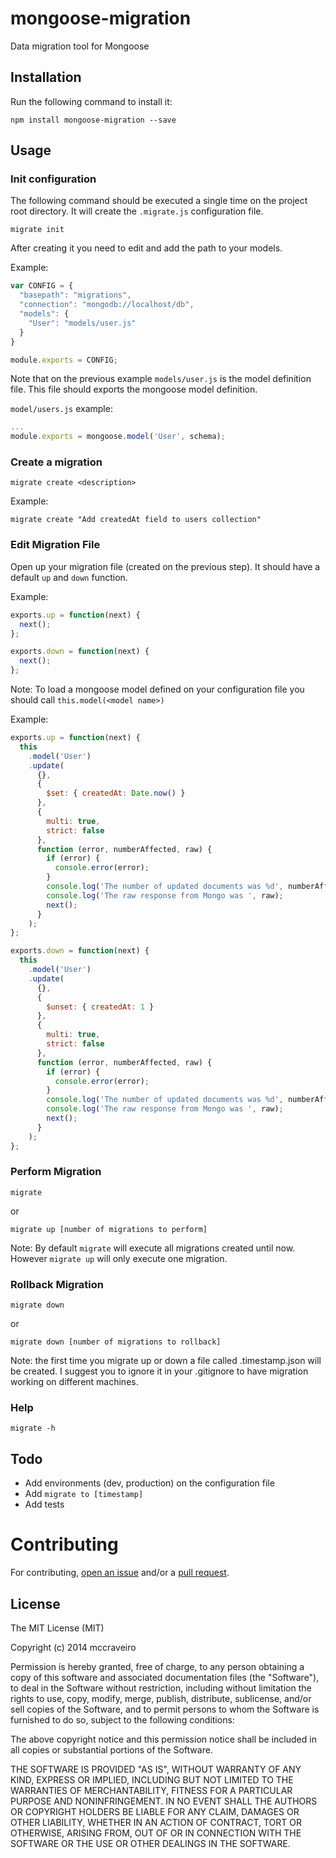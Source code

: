 mongoose-migration
==================

Data migration tool for Mongoose

## Installation

Run the following command to install it:

```console
npm install mongoose-migration --save
```

## Usage

### Init configuration

The following command should be executed a single time on the project root directory. It will create the `.migrate.js` configuration file.

```console
migrate init
```

After creating it you need to edit and add the path to your models.

Example:
```js
var CONFIG = {
  "basepath": "migrations",
  "connection": "mongodb://localhost/db",
  "models": {
    "User": "models/user.js"
  }
}

module.exports = CONFIG;
```

Note that on the previous example `models/user.js` is the model definition file. This file should exports the mongoose model definition.

`model/users.js` example:
```javascript
...
module.exports = mongoose.model('User', schema);
```

### Create a migration

```console
migrate create <description>
```

Example:
```console
migrate create "Add createdAt field to users collection"
```

### Edit Migration File

Open up your migration file (created on the previous step). It should have a default `up` and `down` function.

Example:
```javascript
exports.up = function(next) {
  next();
};

exports.down = function(next) {
  next();
};
```

Note: To load a mongoose model defined on your configuration file you should call `this.model(<model name>)`

Example:
```javascript
exports.up = function(next) {
  this
    .model('User')
    .update(
      {},
      {
        $set: { createdAt: Date.now() }
      },
      {
        multi: true,
        strict: false
      },
      function (error, numberAffected, raw) {
        if (error) {
          console.error(error);
        }
        console.log('The number of updated documents was %d', numberAffected);
        console.log('The raw response from Mongo was ', raw);
        next();
      }
    );
};

exports.down = function(next) {
  this
    .model('User')
    .update(
      {},
      {
        $unset: { createdAt: 1 }
      },
      {
        multi: true,
        strict: false
      },
      function (error, numberAffected, raw) {
        if (error) {
          console.error(error);
        }
        console.log('The number of updated documents was %d', numberAffected);
        console.log('The raw response from Mongo was ', raw);
        next();
      }
    );
};
```

### Perform Migration

```console
migrate
```
or
```console
migrate up [number of migrations to perform]
```

Note: By default `migrate` will execute all migrations created until now. However `migrate up` will only execute one migration.

### Rollback Migration

```console
migrate down
```
or
```console
migrate down [number of migrations to rollback]
```

Note: the first time you migrate up or down a file called .timestamp.json will be created. I suggest you to ignore it in your .gitignore to have migration working on different machines.

### Help

```console
migrate -h
```

## Todo

- Add environments (dev, production) on the configuration file
- Add `migrate to [timestamp]`
- Add tests

# Contributing

For contributing, [open an issue](https://github.com/mccraveiro/mongoose-migration/issues) and/or a [pull request](https://github.com/mccraveiro/mongoose-migration/pulls).

## License

The MIT License (MIT)

Copyright (c) 2014 mccraveiro

Permission is hereby granted, free of charge, to any person obtaining a copy
of this software and associated documentation files (the "Software"), to deal
in the Software without restriction, including without limitation the rights
to use, copy, modify, merge, publish, distribute, sublicense, and/or sell
copies of the Software, and to permit persons to whom the Software is
furnished to do so, subject to the following conditions:

The above copyright notice and this permission notice shall be included in all
copies or substantial portions of the Software.

THE SOFTWARE IS PROVIDED "AS IS", WITHOUT WARRANTY OF ANY KIND, EXPRESS OR
IMPLIED, INCLUDING BUT NOT LIMITED TO THE WARRANTIES OF MERCHANTABILITY,
FITNESS FOR A PARTICULAR PURPOSE AND NONINFRINGEMENT. IN NO EVENT SHALL THE
AUTHORS OR COPYRIGHT HOLDERS BE LIABLE FOR ANY CLAIM, DAMAGES OR OTHER
LIABILITY, WHETHER IN AN ACTION OF CONTRACT, TORT OR OTHERWISE, ARISING FROM,
OUT OF OR IN CONNECTION WITH THE SOFTWARE OR THE USE OR OTHER DEALINGS IN THE
SOFTWARE.